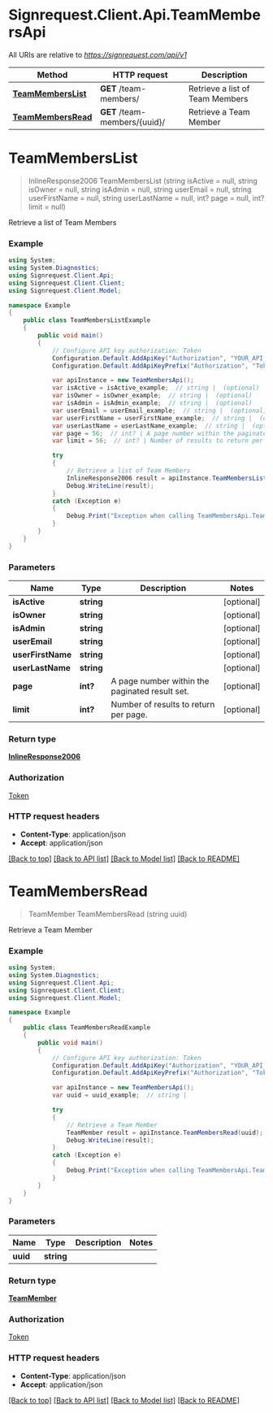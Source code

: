 # Signrequest.Client.Api.TeamMembersApi

All URIs are relative to *https://signrequest.com/api/v1*

Method | HTTP request | Description
------------- | ------------- | -------------
[**TeamMembersList**](TeamMembersApi.md#teammemberslist) | **GET** /team-members/ | Retrieve a list of Team Members
[**TeamMembersRead**](TeamMembersApi.md#teammembersread) | **GET** /team-members/{uuid}/ | Retrieve a Team Member


<a name="teammemberslist"></a>
# **TeamMembersList**
> InlineResponse2006 TeamMembersList (string isActive = null, string isOwner = null, string isAdmin = null, string userEmail = null, string userFirstName = null, string userLastName = null, int? page = null, int? limit = null)

Retrieve a list of Team Members

### Example
```csharp
using System;
using System.Diagnostics;
using Signrequest.Client.Api;
using Signrequest.Client.Client;
using Signrequest.Client.Model;

namespace Example
{
    public class TeamMembersListExample
    {
        public void main()
        {
            // Configure API key authorization: Token
            Configuration.Default.AddApiKey("Authorization", "YOUR_API_KEY");
            Configuration.Default.AddApiKeyPrefix("Authorization", "Token");

            var apiInstance = new TeamMembersApi();
            var isActive = isActive_example;  // string |  (optional) 
            var isOwner = isOwner_example;  // string |  (optional) 
            var isAdmin = isAdmin_example;  // string |  (optional) 
            var userEmail = userEmail_example;  // string |  (optional) 
            var userFirstName = userFirstName_example;  // string |  (optional) 
            var userLastName = userLastName_example;  // string |  (optional) 
            var page = 56;  // int? | A page number within the paginated result set. (optional) 
            var limit = 56;  // int? | Number of results to return per page. (optional) 

            try
            {
                // Retrieve a list of Team Members
                InlineResponse2006 result = apiInstance.TeamMembersList(isActive, isOwner, isAdmin, userEmail, userFirstName, userLastName, page, limit);
                Debug.WriteLine(result);
            }
            catch (Exception e)
            {
                Debug.Print("Exception when calling TeamMembersApi.TeamMembersList: " + e.Message );
            }
        }
    }
}
```

### Parameters

Name | Type | Description  | Notes
------------- | ------------- | ------------- | -------------
 **isActive** | **string**|  | [optional] 
 **isOwner** | **string**|  | [optional] 
 **isAdmin** | **string**|  | [optional] 
 **userEmail** | **string**|  | [optional] 
 **userFirstName** | **string**|  | [optional] 
 **userLastName** | **string**|  | [optional] 
 **page** | **int?**| A page number within the paginated result set. | [optional] 
 **limit** | **int?**| Number of results to return per page. | [optional] 

### Return type

[**InlineResponse2006**](InlineResponse2006.md)

### Authorization

[Token](../README.md#Token)

### HTTP request headers

 - **Content-Type**: application/json
 - **Accept**: application/json

[[Back to top]](#) [[Back to API list]](../README.md#documentation-for-api-endpoints) [[Back to Model list]](../README.md#documentation-for-models) [[Back to README]](../README.md)

<a name="teammembersread"></a>
# **TeamMembersRead**
> TeamMember TeamMembersRead (string uuid)

Retrieve a Team Member

### Example
```csharp
using System;
using System.Diagnostics;
using Signrequest.Client.Api;
using Signrequest.Client.Client;
using Signrequest.Client.Model;

namespace Example
{
    public class TeamMembersReadExample
    {
        public void main()
        {
            // Configure API key authorization: Token
            Configuration.Default.AddApiKey("Authorization", "YOUR_API_KEY");
            Configuration.Default.AddApiKeyPrefix("Authorization", "Token");

            var apiInstance = new TeamMembersApi();
            var uuid = uuid_example;  // string | 

            try
            {
                // Retrieve a Team Member
                TeamMember result = apiInstance.TeamMembersRead(uuid);
                Debug.WriteLine(result);
            }
            catch (Exception e)
            {
                Debug.Print("Exception when calling TeamMembersApi.TeamMembersRead: " + e.Message );
            }
        }
    }
}
```

### Parameters

Name | Type | Description  | Notes
------------- | ------------- | ------------- | -------------
 **uuid** | **string**|  | 

### Return type

[**TeamMember**](TeamMember.md)

### Authorization

[Token](../README.md#Token)

### HTTP request headers

 - **Content-Type**: application/json
 - **Accept**: application/json

[[Back to top]](#) [[Back to API list]](../README.md#documentation-for-api-endpoints) [[Back to Model list]](../README.md#documentation-for-models) [[Back to README]](../README.md)

